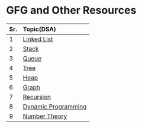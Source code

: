 # GFG and Other Resources

| Sr. | Topic(DSA)                                 |
| --- | :----------------------------------------- |
| 1   | [Linked List](linked_list)                 |
| 2   | [Stack](stack)                             |
| 3   | [Queue](queue)                             |
| 4   | [Tree](tree)                               |
| 5   | [Heap](heap)                               |
| 6   | [Graph](graph)                             |
| 7   | [Recursion](recursion)                     |
| 8   | [Dynamic Programming](Dynamic_Programming) |
| 9   | [Number Theory](Number_Theory)             |
